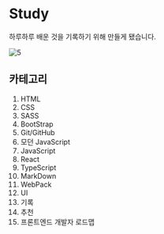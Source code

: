 # Study

하루하루 배운 것을 기록하기 위해 만들게 됐습니다.

![5](https://user-images.githubusercontent.com/71207602/93604148-f4f69980-f9ff-11ea-8334-503c9de49c98.png)

## 카테고리

1. HTML
1. CSS
1. SASS
1. BootStrap
1. Git/GitHub
1. 모던 JavaScript
1. JavaScript
1. React
1. TypeScript
1. MarkDown
1. WebPack
1. UI
1. 기록
1. 추천
1. 프론트엔드 개발자 로드맵
